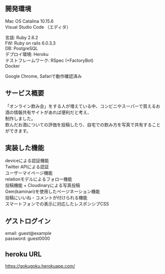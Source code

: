 ## 開発環境  
  
Mac OS Catalina 10.15.6  
Visual Studio Code （エディタ）  

言語: Ruby 2.6.2  
FW: Ruby on rails 6.0.3.3  
DB: PostgreSQL  
デプロイ環境: Heroku  
テストフレームワーク: RSpec (+FactoryBot)  
Docker    

Google Chrome, Safariで動作確認済み  


  
## サービス概要  
  
「オンライン飲み会」をする人が増えている中、コンビニやスーパーで買えるお酒の情報共有サイトがあれば便利だと考え、  
制作しました。  
飲んだお酒についての評価を投稿したり、自宅での飲み方を写真で共有することができます。  
  
## 実装した機能  
  
deviceによる認証機能  
Twitter APIによる認証  
ユーザーマイページ機能  
relationモデルによるフォロー機能  
投稿機能 + Cloudinaryによる写真投稿  
Gem(kaminari)を使用したページネーション機能  
投稿にいいね・コメントが付けられる機能  
スマートフォンでの表示に対応したレスポンシブCSS    

## ゲストログイン  
email: guest@example  
password: guest0000
  
## heroku URL  
https://gokugoku.herokuapp.com/  

